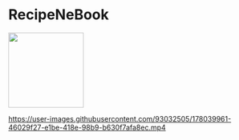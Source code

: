 # RecipeNeBook

<img src= "https://user-images.githubusercontent.com/93032505/178039088-18f3f73d-cf5a-4405-8d39-8cf42c33165d.jpg"  width="150" />


https://user-images.githubusercontent.com/93032505/178039961-46029f27-e1be-418e-98b9-b630f7afa8ec.mp4
